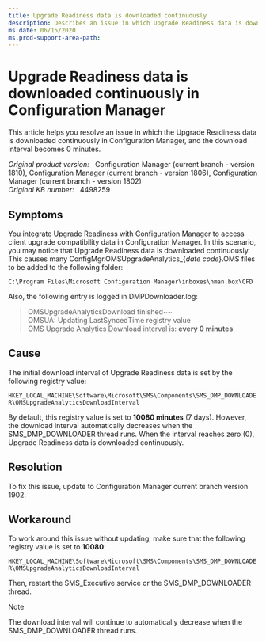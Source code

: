 ```yaml
---
title: Upgrade Readiness data is downloaded continuously
description: Describes an issue in which Upgrade Readiness data is downloaded continuously in Configuration Manager, and the download interval becomes 0 minutes.
ms.date: 06/15/2020
ms.prod-support-area-path:
---
```

# Upgrade Readiness data is downloaded continuously in Configuration Manager

This article helps you resolve an issue in which the Upgrade Readiness data is downloaded continuously in Configuration Manager, and the download interval becomes 0 minutes.

_Original product version:_ &nbsp; Configuration Manager (current branch - version 1810), Configuration Manager (current branch - version 1806), Configuration Manager (current branch - version 1802)  
_Original KB number:_ &nbsp; 4498259

## Symptoms

You integrate Upgrade Readiness with Configuration Manager to access client upgrade compatibility data in Configuration Manager. In this scenario, you may notice that Upgrade Readiness data is downloaded continuously. This causes many ConfigMgr.OMSUpgradeAnalytics_{*date code*}.OMS files to be added to the following folder:

`C:\Program Files\Microsoft Configuration Manager\inboxes\hman.box\CFD`

Also, the following entry is logged in DMPDownloader.log:

> OMSUpgradeAnalyticsDownload finished~~  
> OMSUA: Updating LastSyncedTime registry value  
> OMS Upgrade Analytics Download interval is: **every 0 minutes**  

## Cause

The initial download interval of Upgrade Readiness data is set by the following registry value:

`HKEY_LOCAL_MACHINE\Software\Microsoft\SMS\Components\SMS_DMP_DOWNLOADER\OMSUpgradeAnalyticsDownloadInterval`

By default, this registry value is set to **10080 minutes** (7 days). However, the download interval automatically decreases when the SMS_DMP_DOWNLOADER thread runs. When the interval reaches zero (0), Upgrade Readiness data is downloaded continuously.

## Resolution

To fix this issue, update to Configuration Manager current branch version 1902.

## Workaround

To work around this issue without updating, make sure that the following registry value is set to **10080**:

`HKEY_LOCAL_MACHINE\Software\Microsoft\SMS\Components\SMS_DMP_DOWNLOADER\OMSUpgradeAnalyticsDownloadInterval`

Then, restart the SMS_Executive service or the SMS_DMP_DOWNLOADER thread.

> [!NOTE]
> The download interval will continue to automatically decrease when the SMS_DMP_DOWNLOADER thread runs.
